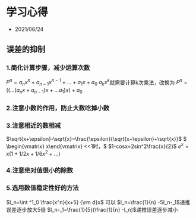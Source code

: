 <head>
    <script src="https://cdn.mathjax.org/mathjax/latest/MathJax.js?config=TeX-AMS-MML_HTMLorMML" type="text/javascript"></script>
    <script type="text/x-mathjax-config">
        MathJax.Hub.Config({
            tex2jax: {
            skipTags: ['script', 'noscript', 'style', 'textarea', 'pre'],
            inlineMath: [['$','$']]
            }
        });
    </script>
</head>

# 学习心得
- 2021/06/24 

## 误差的抑制

### 1.简化计算步骤，减少运算次数 

$P^{n}=a_{n}x^{n}+a_{n-1}x^{n-1}+...+a_{1}x+a_{0}$
$a_{k}x^{k}$就需要计算k次乘法，改换为
$P^{n}=((...(a_{n}x+a_{n-1})x+...a_{1})x)+a_{0}$


### 2.注意小数的作用，防止大数吃掉小数


### 3.注意相近的数相减

$\sqrt{x+\epsilon}-\sqrt{x}=\frac{\epsilon}{\sqrt{x+\epsilon}+\sqrt{x}}$
$ \begin{vmatrix} x\end{vmatrix} <<1时，$
$1-cosx=2sin^2\frac{x}{2}$
$e^x=x(1+1/2x+1/6x^2+...)$
    
### 4.注意绝对值很小的除数


### 5.选用数值稳定性好的方法
$I_n=\int ^1_0 \frac{x^n}{x+5} {\rm d}x$
可以
$I_n=\frac{1}{n} -5I_n-_1$递推误差逐步放大5倍
$I_n-_1=\frac{1}{5}(\frac{1}{n} -I_n)$递推误差逐步减小
